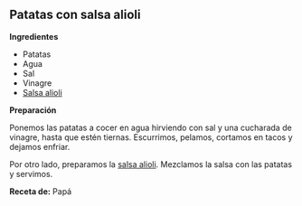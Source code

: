## Patatas con salsa alioli

**Ingredientes**

- Patatas
- Agua
- Sal
- Vinagre
- [Salsa alioli](../auxiliares/salsa-ali-oli.md)

**Preparación**

Ponemos las patatas a cocer en agua hirviendo con sal y una cucharada de vinagre, hasta que estén tiernas. Escurrimos, pelamos, cortamos en tacos y dejamos enfriar.

Por otro lado, preparamos la [salsa alioli](../auxiliares/salsa-ali-oli.md). Mezclamos la salsa con las patatas y servimos.

**Receta de:** Papá
